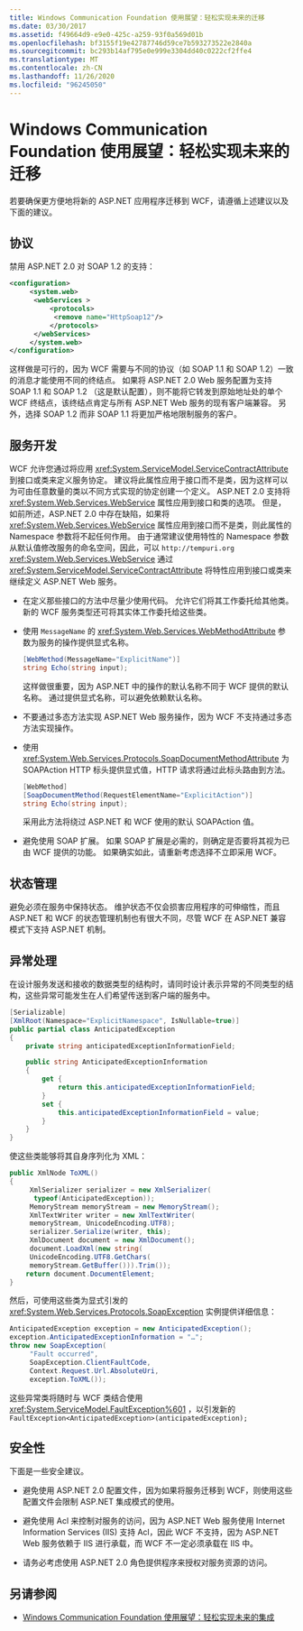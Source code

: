 ```yaml
---
title: Windows Communication Foundation 使用展望：轻松实现未来的迁移
ms.date: 03/30/2017
ms.assetid: f49664d9-e9e0-425c-a259-93f0a569d01b
ms.openlocfilehash: bf3155f19e42787746d59ce7b593273522e2840a
ms.sourcegitcommit: bc293b14af795e0e999e3304dd40c0222cf2ffe4
ms.translationtype: MT
ms.contentlocale: zh-CN
ms.lasthandoff: 11/26/2020
ms.locfileid: "96245050"
---
```

# <a name="anticipating-adopting-the-windows-communication-foundation-easing-future-migration"></a>Windows Communication Foundation 使用展望：轻松实现未来的迁移

若要确保更方便地将新的 ASP.NET 应用程序迁移到 WCF，请遵循上述建议以及下面的建议。  
  
## <a name="protocols"></a>协议  

 禁用 ASP.NET 2.0 对 SOAP 1.2 的支持：  
  
```xml  
<configuration>  
     <system.web>  
      <webServices >  
          <protocols>  
           <remove name="HttpSoap12"/>  
          </protocols>
      </webServices>  
     </system.web>
</configuration>  
```  
  
 这样做是可行的，因为 WCF 需要与不同的协议（如 SOAP 1.1 和 SOAP 1.2）一致的消息才能使用不同的终结点。 如果将 ASP.NET 2.0 Web 服务配置为支持 SOAP 1.1 和 SOAP 1.2 （这是默认配置），则不能将它转发到原始地址处的单个 WCF 终结点，该终结点肯定与所有 ASP.NET Web 服务的现有客户端兼容。 另外，选择 SOAP 1.2 而非 SOAP 1.1 将更加严格地限制服务的客户。  
  
## <a name="service-development"></a>服务开发  

 WCF 允许您通过将应用 <xref:System.ServiceModel.ServiceContractAttribute> 到接口或类来定义服务协定。 建议将此属性应用于接口而不是类，因为这样可以为可由任意数量的类以不同方式实现的协定创建一个定义。 ASP.NET 2.0 支持将 <xref:System.Web.Services.WebService> 属性应用到接口和类的选项。 但是，如前所述，ASP.NET 2.0 中存在缺陷，如果将 <xref:System.Web.Services.WebService> 属性应用到接口而不是类，则此属性的 Namespace 参数将不起任何作用。 由于通常建议使用特性的 Namespace 参数从默认值修改服务的命名空间，因此，可以 `http://tempuri.org` <xref:System.Web.Services.WebService> 通过 <xref:System.ServiceModel.ServiceContractAttribute> 将特性应用到接口或类来继续定义 ASP.NET Web 服务。  
  
- 在定义那些接口的方法中尽量少使用代码。 允许它们将其工作委托给其他类。 新的 WCF 服务类型还可将其实体工作委托给这些类。  
  
- 使用 `MessageName` 的 <xref:System.Web.Services.WebMethodAttribute> 参数为服务的操作提供显式名称。  
  
    ```csharp  
    [WebMethod(MessageName="ExplicitName")]  
    string Echo(string input);  
    ```  
  
     这样做很重要，因为 ASP.NET 中的操作的默认名称不同于 WCF 提供的默认名称。 通过提供显式名称，可以避免依赖默认名称。  
  
- 不要通过多态方法实现 ASP.NET Web 服务操作，因为 WCF 不支持通过多态方法实现操作。  
  
- 使用 <xref:System.Web.Services.Protocols.SoapDocumentMethodAttribute> 为 SOAPAction HTTP 标头提供显式值，HTTP 请求将通过此标头路由到方法。  
  
    ```csharp  
    [WebMethod]  
    [SoapDocumentMethod(RequestElementName="ExplicitAction")]  
    string Echo(string input);  
    ```  
  
     采用此方法将绕过 ASP.NET 和 WCF 使用的默认 SOAPAction 值。  
  
- 避免使用 SOAP 扩展。 如果 SOAP 扩展是必需的，则确定是否要将其视为已由 WCF 提供的功能。 如果确实如此，请重新考虑选择不立即采用 WCF。  
  
## <a name="state-management"></a>状态管理  

 避免必须在服务中保持状态。 维护状态不仅会损害应用程序的可伸缩性，而且 ASP.NET 和 WCF 的状态管理机制也有很大不同，尽管 WCF 在 ASP.NET 兼容模式下支持 ASP.NET 机制。  
  
## <a name="exception-handling"></a>异常处理  

 在设计服务发送和接收的数据类型的结构时，请同时设计表示异常的不同类型的结构，这些异常可能发生在人们希望传送到客户端的服务中。  
  
```csharp  
[Serializable]  
[XmlRoot(Namespace="ExplicitNamespace", IsNullable=true)]  
public partial class AnticipatedException
{
    private string anticipatedExceptionInformationField;  

    public string AnticipatedExceptionInformation
    {  
        get {
            return this.anticipatedExceptionInformationField;  
        }  
        set {  
            this.anticipatedExceptionInformationField = value;  
        }  
    }  
}  
```  
  
 使这些类能够将其自身序列化为 XML：  
  
```csharp  
public XmlNode ToXML()  
{  
     XmlSerializer serializer = new XmlSerializer(  
      typeof(AnticipatedException));  
     MemoryStream memoryStream = new MemoryStream();  
     XmlTextWriter writer = new XmlTextWriter(  
     memoryStream, UnicodeEncoding.UTF8);  
     serializer.Serialize(writer, this);  
     XmlDocument document = new XmlDocument();  
     document.LoadXml(new string(  
     UnicodeEncoding.UTF8.GetChars(  
     memoryStream.GetBuffer())).Trim());  
    return document.DocumentElement;  
}  
```  
  
 然后，可使用这些类为显式引发的 <xref:System.Web.Services.Protocols.SoapException> 实例提供详细信息：  
  
```csharp  
AnticipatedException exception = new AnticipatedException();  
exception.AnticipatedExceptionInformation = "…";  
throw new SoapException(  
     "Fault occurred",  
     SoapException.ClientFaultCode,  
     Context.Request.Url.AbsoluteUri,  
     exception.ToXML());  
```  
  
 这些异常类将随时与 WCF 类结合使用 <xref:System.ServiceModel.FaultException%601> ，以引发新的 `FaultException<AnticipatedException>(anticipatedException);`  
  
## <a name="security"></a>安全性  

 下面是一些安全建议。  
  
- 避免使用 ASP.NET 2.0 配置文件，因为如果将服务迁移到 WCF，则使用这些配置文件会限制 ASP.NET 集成模式的使用。  
  
- 避免使用 Acl 来控制对服务的访问，因为 ASP.NET Web 服务使用 Internet Information Services (IIS) 支持 Acl，因此 WCF 不支持，因为 ASP.NET Web 服务依赖于 IIS 进行承载，而 WCF 不一定必须承载在 IIS 中。  
  
- 请务必考虑使用 ASP.NET 2.0 角色提供程序来授权对服务资源的访问。  
  
## <a name="see-also"></a>另请参阅

- [Windows Communication Foundation 使用展望：轻松实现未来的集成](anticipating-adopting-the-wcf-easing-future-integration.md)
